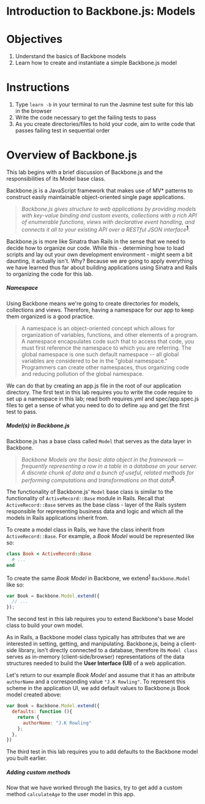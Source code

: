 # Introduction to Backbone.js: Models

# Objectives
1. Understand the basics of Backbone models
2. Learn how to create and instantiate a simple Backbone.js model

# Instructions
1. Type `learn -b` in your terminal to run the Jasmine test suite for this lab in the browser
2. Write the code necessary to get the failing tests to pass
3. As you create directories/files to hold your code, aim to write code that passes failing test in sequential order

# Overview of Backbone.js
This lab begins with a brief discussion of Backbone.js and the responsibilities of its Model base class.

Backbone.js is a JavaScript framework that makes use of MV* patterns to construct easily maintainable object-oriented single page applications.

> _Backbone.js gives structure to web applications by providing models with key-value binding and custom events, collections with a rich API of enumerable functions, views with declarative event handling, and connects it all to your existing API over a RESTful JSON interface_**<sup>[1](http://backbonejs.org/)</sup>**.

Backbone.js is more like Sinatra than Rails in the sense that we need to decide how to organize our code. While this - determining how to load scripts and lay out your own development environment - might seem a bit daunting, it actually isn't.  Why?  Because we are going to apply everything we have learned thus far about building applications using Sinatra and Rails to organizing the code for this lab.

##### Namespace
Using Backbone means we're going to create directories for models, collections and views. Therefore, having a namespace for our app to keep them organized is a good practice.
> A namespace is an object-oriented concept which allows for organization of variables, functions, and other elements of a program. A namespace encapsulates code such that to access that code, you must first reference the namespace to which you are referring. The global namespace is one such default namespace -- all global variables are considered to be in the "global namespace." Programmers can create other namespaces, thus organizing code and reducing pollution of the global namespace.

We can do that by creating an app.js file in the root of our application directory. The first test in this lab requires you to write the code require to set up a namespace in this lab; read both requires.yml and spec/app.spec.js files to get a sense of what you need to do to define `app` and get the first test to pass.

##### Model(s) in Backbone.js
Backbone.js has a base class called `Model` that serves as the data layer in Backbone.
> _Backbone Models are the basic data object in the framework — frequently representing a row in a table in a database on your server. A discrete chunk of data and a bunch of useful, related methods for performing computations and transformations on that data_**<sup>[2](http://backbonejs.org/docs/backbone.html#section-50)</sup>**.

The functionality of Backbone.js' `Model` base class is similar to the functionality of `ActiveRecord::Base` module in Rails. Recall that `ActiveRecord::Base` serves as the base class - layer of the Rails system responsible for representing business data and logic and which all the models in Rails applications inherit from.

To create a model class in Rails, we have the class inherit from `ActiveRecord::Base`. For example, a _Book Model_ would be represented like so:
```ruby
class Book < ActiveRecord::Base
  # ...
end
```

To create the same _Book Model_ in Backbone, we extend<sup>[1](http://backbonejs.org/#Model-extend)</sup> `Backbone.Model` like so:
```javascript
var Book = Backbone.Model.extend({
  // ...
});
```
The second test in this lab requires you to extend Backbone's base Model class to build your own model.


As in Rails, a Backbone model class typically has attributes that we are interested in setting, getting, and manipulating. Backbone.js, being a client-side library, isn't directly connected to a database, therefore its `Model class` serves as in-memory (client-side/browser) representations of the data structures needed to build the **User Interface (UI)** of a web application.

Let's return to our example _Book Model_ and assume that it has an attribute `authorName` and a corresponding value `"J.K Rowling"`. To represent this scheme in the application UI, we add default values to Backbone.js Book model created above:
```javascript
var Book = Backbone.Model.extend({
  defaults: function (){
    return {
      authorName: "J.K Rowling"
    };
  },
})
```
The third test in this lab requires you to add defaults to the Backbone model you built earlier.

##### Adding custom methods
Now that we have worked through the basics, try to get add a custom method `calculateAge` to the user model in this app.